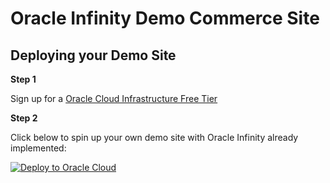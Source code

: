 # Oracle Infinity Demo Commerce Site

## Deploying your Demo Site

**Step 1**

Sign up for a [Oracle Cloud Infrastructure Free Tier](https://www.oracle.com/cloud/free/)

**Step 2**

Click below to spin up your own demo site with Oracle Infinity already implemented:

[![Deploy to Oracle Cloud](https://oci-resourcemanager-plugin.plugins.oci.oraclecloud.com/latest/deploy-to-oracle-cloud.svg)](https://cloud.oracle.com/resourcemanager/stacks/create?region=home&zipUrl=https://github.com/rgonsalk-oracle/oracle_infinity_quickstart/releases/download/v1.0/oracle-infinity-wp.zip)
